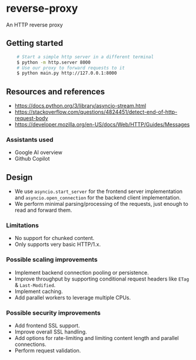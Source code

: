 # reverse-proxy
An HTTP reverse proxy

## Getting started

```bash
    # Start a simple http server in a different terminal
    $ python -m http.server 8000
    # Use our proxy to forward requests to it
    $ python main.py http://127.0.0.1:8000
```

## Resources and references

- https://docs.python.org/3/library/asyncio-stream.html
- https://stackoverflow.com/questions/4824451/detect-end-of-http-request-body
- https://developer.mozilla.org/en-US/docs/Web/HTTP/Guides/Messages

### Assistants used

- Google AI overview
- Github Copilot

## Design

- We use `asyncio.start_server` for the frontend server implementation
  and `asyncio.open_connection` for the backend client implementation.
- We perform minimal parsing/processing of the requests, just enough to read and forward them.

### Limitations

- No support for chunked content.
- Only supports very basic HTTP/1.x.

### Possible scaling improvements

- Implement backend connection pooling or persistence.
- Improve throughput by supporting conditional request headers like `ETag` & `Last-Modified`.
- Implement caching.
- Add parallel workers to leverage multiple CPUs.

### Possible security improvements

- Add frontend SSL support.
- Improve overall SSL handling.
- Add options for rate-limiting and limiting content length and parallel connections.
- Perform request validation.
